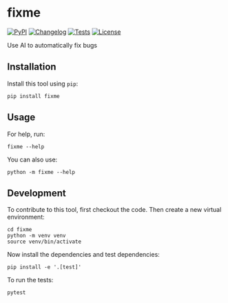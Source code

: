 # fixme

[![PyPI](https://img.shields.io/pypi/v/fixme.svg)](https://pypi.org/project/fixme/)
[![Changelog](https://img.shields.io/github/v/release/helloworld/fixme?include_prereleases&label=changelog)](https://github.com/helloworld/fixme/releases)
[![Tests](https://github.com/helloworld/fixme/workflows/Test/badge.svg)](https://github.com/helloworld/fixme/actions?query=workflow%3ATest)
[![License](https://img.shields.io/badge/license-Apache%202.0-blue.svg)](https://github.com/helloworld/fixme/blob/master/LICENSE)

Use AI to automatically fix bugs

## Installation

Install this tool using `pip`:

    pip install fixme

## Usage

For help, run:

    fixme --help

You can also use:

    python -m fixme --help

## Development

To contribute to this tool, first checkout the code. Then create a new virtual environment:

    cd fixme
    python -m venv venv
    source venv/bin/activate

Now install the dependencies and test dependencies:

    pip install -e '.[test]'

To run the tests:

    pytest
